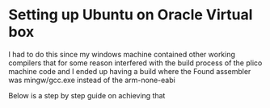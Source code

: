 # Setting up Ubuntu on Oracle Virtual box

I had to do this since my windows machine contained other working compilers that for some reason interfered with the build process of the plico machine code and I ended up having a build where the Found assembler was mingw/gcc.exe instead of the arm-none-eabi

Below is a step by step guide on achieving that


